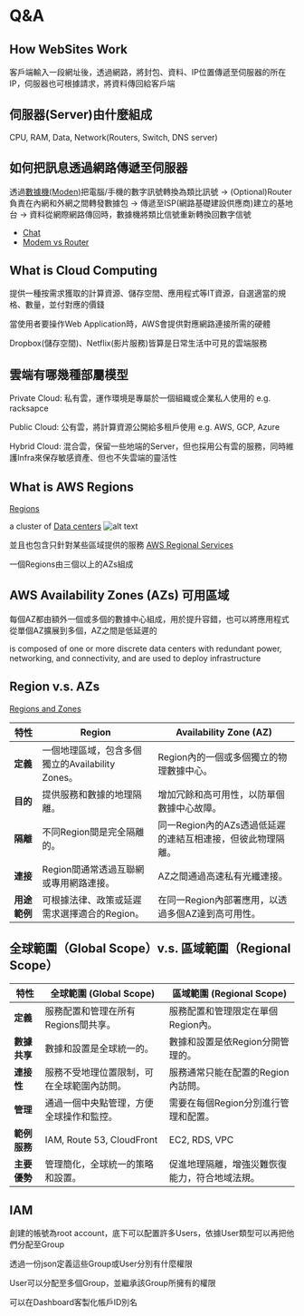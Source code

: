 # Q&A

## How WebSites Work

客戶端輸入一段網址後，透過網路，將封包、資料、IP位置傳遞至伺服器的所在IP，伺服器也可根據請求，將資料傳回給客戶端

## 伺服器(Server)由什麼組成

CPU, RAM, Data, Network(Routers, Switch, DNS server)

## 如何把訊息透過網路傳遞至伺服器

透過[數據機(Moden)](https://zh.wikipedia.org/wiki/%E8%B0%83%E5%88%B6%E8%A7%A3%E8%B0%83%E5%99%A8)把電腦/手機的數字訊號轉換為類比訊號
-> (Optional)Router負責在內網和外網之間轉發數據包
-> 傳遞至ISP(網路基礎建設供應商)建立的基地台
-> 資料從網際網路傳回時，數據機將類比信號重新轉換回數字信號

- [Chat](https://chatgpt.com/share/8e727e30-a768-4961-9154-a9183bc31ede)
- [Modem vs Router](https://www.youtube.com/watch?v=Mad4kQ5835Y)

## What is Cloud Computing

提供一種按需求獲取的計算資源、儲存空間、應用程式等IT資源，自選適當的規格、數量，並付對應的價錢

當使用者要操作Web Application時，AWS會提供對應網路連接所需的硬體

Dropbox(儲存空間)、Netflix(影片服務)皆算是日常生活中可見的雲端服務

## 雲端有哪幾種部屬模型

Private Cloud: 私有雲，運作環境是專屬於一個組織或企業私人使用的 e.g. racksapce

Public Cloud: 公有雲，將計算資源公開給多租戶使用 e.g. AWS, GCP, Azure

Hybrid Cloud: 混合雲，保留一些地端的Server，但也採用公有雲的服務，同時維護Infra來保存敏感資產、但也不失雲端的靈活性

## What is AWS Regions

[Regions](https://docs.aws.amazon.com/AWSEC2/latest/UserGuide/using-regions-availability-zones.html#concepts-regions)

 a cluster of [Data centers](https://aws.amazon.com/tw/what-is/data-center/)
 ![alt text](image.png)

並且也包含只針對某些區域提供的服務 [AWS Regional Services](https://aws.amazon.com/tw/about-aws/global-infrastructure/regional-product-services/?p=ngi&loc=4)

一個Regions由三個以上的AZs組成

## AWS Availability Zones (AZs) 可用區域

每個AZ都由額外一個或多個的數據中心組成，用於提升容錯，也可以將應用程式從單個AZ擴展到多個，AZ之間是低延遲的

is composed of one or more discrete data centers with redundant power, networking, and connectivity, and are used to deploy infrastructure

## Region v.s. AZs

[Regions and Zones](https://docs.aws.amazon.com/AWSEC2/latest/UserGuide/using-regions-availability-zones.html)

| 特性      | Region  | Availability Zone (AZ)       |
|-----------|---------|------------------------------|
| **定義**  | 一個地理區域，包含多個獨立的Availability Zones。 | Region內的一個或多個獨立的物理數據中心。 |
| **目的**  | 提供服務和數據的地理隔離。 | 增加冗餘和高可用性，以防單個數據中心故障。 |
| **隔離**  | 不同Region間是完全隔離的。 | 同一Region內的AZs透過低延遲的連結互相連接，但彼此物理隔離。 |
| **連接**  | Region間通常透過互聯網或專用網路連接。 | AZ之間通過高速私有光纖連接。 |
| **用途範例** | 可根據法律、政策或延遲需求選擇適合的Region。 | 在同一Region內部署應用，以透過多個AZ達到高可用性。 |

## 全球範圍（Global Scope）v.s. 區域範圍（Regional Scope）

| 特性           | 全球範圍 (Global Scope)  | 區域範圍 (Regional Scope) |
|---------------|--------------------------|----------------------------|
| **定義**       | 服務配置和管理在所有Regions間共享。 | 服務配置和管理限定在單個Region內。 |
| **數據共享**   | 數據和設置是全球統一的。 | 數據和設置是依Region分開管理的。 |
| **連接性**     | 服務不受地理位置限制，可在全球範圍內訪問。 | 服務通常只能在配置的Region內訪問。 |
| **管理**       | 通過一個中央點管理，方便全球操作和監控。 | 需要在每個Region分別進行管理和配置。 |
| **範例服務**   | IAM, Route 53, CloudFront | EC2, RDS, VPC |
| **主要優勢**   | 管理簡化，全球統一的策略和設置。 | 促進地理隔離，增強災難恢復能力，符合地域法規。 |

## IAM

創建的帳號為root account，底下可以配置許多Users，依據User類型可以再把他們分配至Group

透過一份json定義這些Group或User分別有什麼權限

User可以分配至多個Group，並繼承該Group所擁有的權限

可以在Dashboard客製化帳戶ID別名